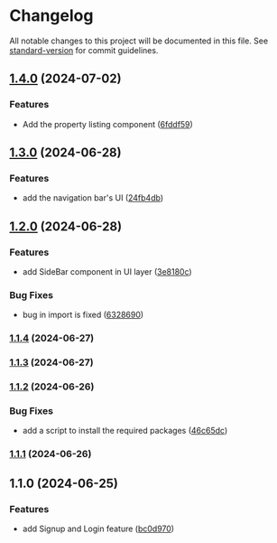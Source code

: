 # Changelog

All notable changes to this project will be documented in this file. See [standard-version](https://github.com/conventional-changelog/standard-version) for commit guidelines.

## [1.4.0](https://github.com/Nishant040305/HorizanArcInvestment/compare/v1.3.0...v1.4.0) (2024-07-02)


### Features

* Add the property listing component ([6fddf59](https://github.com/Nishant040305/HorizanArcInvestment/commit/6fddf5935192fe4fabd56ce47ba460d165547f97))

## [1.3.0](https://github.com/Nishant040305/HorizanArcInvestment/compare/v1.2.0...v1.3.0) (2024-06-28)


### Features

* add the navigation bar's UI ([24fb4db](https://github.com/Nishant040305/HorizanArcInvestment/commit/24fb4dbcca6a02a9104d490aa69d79ed1a09bf47))

## [1.2.0](https://github.com/Nishant040305/HorizanArcInvestment/compare/v1.1.5...v1.2.0) (2024-06-28)


### Features

* add SideBar component in UI layer ([3e8180c](https://github.com/Nishant040305/HorizanArcInvestment/commit/3e8180cd51a32403857e7d6625e1cecc1aeb3f88))


### Bug Fixes

* bug in import is fixed ([6328690](https://github.com/Nishant040305/HorizanArcInvestment/commit/632869004a984e9527f70783cba421148066139c))

### [1.1.4](https://github.com/Nishant040305/HorizanArcInvestment/compare/v1.1.3...v1.1.4) (2024-06-27)

### [1.1.3](https://github.com/Nishant040305/HorizanArcInvestment/compare/v1.1.2...v1.1.3) (2024-06-27)

### [1.1.2](https://github.com/Nishant040305/HorizanArcInvestment/compare/v1.1.1...v1.1.2) (2024-06-26)


### Bug Fixes

* add a script to install the required packages ([46c65dc](https://github.com/Nishant040305/HorizanArcInvestment/commit/46c65dcf70506886b991a9cdee234cbedddcfb37))

### [1.1.1](https://github.com/Nishant040305/HorizanArcInvestment/compare/v1.1.0...v1.1.1) (2024-06-26)

## 1.1.0 (2024-06-25)


### Features

* add Signup and Login feature ([bc0d970](https://github.com/Nishant040305/HorizanArcInvestment/commit/bc0d9709d9028bf386e6d2e0148b73cf9754bc94))